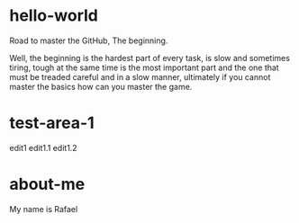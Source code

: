 # hello-world

Road to master the GitHub, The beginning.

Well, the beginning is the hardest part of every task, is slow and sometimes tiring, tough at the same time is the most important part and the  one that must be treaded careful and in a slow manner,  ultimately if you cannot master the basics how can you master the game.

# test-area-1
edit1
edit1.1
edit1.2

# about-me

My name is Rafael
